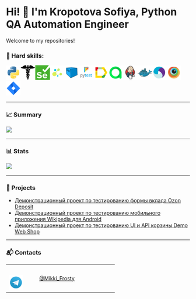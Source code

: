 # Hi! 👋 I'm Kropotova Sofiya, Python QA Automation Engineer

Welcome to my repositories!

### 🧠 Hard skills:
<img src="icons/python_logo_and_wordmark.svg" height="40" width="40" /><img src="icons/requests.png" height="40" width="40" /><img src="icons/selenium.png" height="40" width="40" /><img src="icons/selene.png" height="40" width="40" /><img src="icons/selenoid.svg" height="40" width="40" /><img src="icons/pytest_logo.svg" height="40" width="40" /><img src="icons/allure_Report.svg" height="40" width="40" /><img src="icons/allure_EE.svg" height="40" width="40" /><img src="icons/jenkins.svg" height="40" width="40" /><img src="icons/docker.svg" height="40" width="40" /><img src="icons/appium.svg" height="40" width="40" /><img src="icons/browserstack.svg" height="40" width="40" /><img src="icons/jira.svg" height="40" width="40" />

---

### 📈 Summary
![](https://github-profile-summary-cards.vercel.app/api/cards/profile-details?username=MikkiFrosty)

---

### 📊 Stats
![](https://github.com/MikkiFrosty/github-readme-stats)

---

### 🚀 Projects

- [Демонстрационный проект по тестированию формы вклада Ozon Deposit](https://github.com/MikkiFrosty/QA_GURU)
- [Демонстрационный проект по тестированию мобильного приложения Wikipedia для Android](https://github.com/MikkiFrosty/Mobile)
- [Демонстрационный проект по тестированию UI и API корзины Demo Web Shop](https://github.com/MikkiFrosty/API_UI)

---

### 📬 Contacts

<table width="100%" border="0">
  <tr>
    <td width="70" height="70" valign="bottom"><img src="icons/telegram.svg" height="40" width="40"></td>
    <td width="200" height="70" valign="middle"><a href="https://t.me/Mikki_Frosty">@Mikki_Frosty</a></td>
  </tr>
</table>